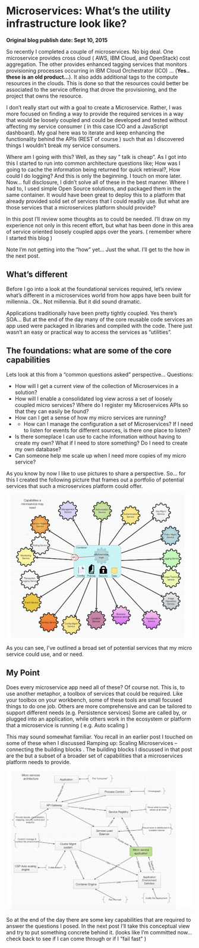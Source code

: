 # Microservices: What’s the utility infrastructure look like?

__Original blog publish date: Sept 10, 2015__

So recently I completed a couple of microservices. No big deal. One microservice provides cross cloud ( AWS, IBM Cloud, and OpenStack) cost aggregation. The other provides enhanced tagging services that monitors provisioning processes occurring in IBM Cloud Orchestrator (ICO) ... (**Yes.. these is an old product...**). It also adds additional tags to the compute resources in the clouds. This is done so that the resources could better be associated to the service offering that drove the provisioning, and the project that owns the resource.

I don’t really start out with a goal to create a Microservice. Rather, I was more focused on finding a way to provide the required services in a way that would be loosely coupled and could be developed and tested without affecting my service consumer ( in this case ICO and a JavaScript dashboard). My goal here was to iterate and keep enhancing the functionality behind the APIs (REST of course   ) such that as I discovered things I wouldn’t break my service consumers.

Where am I going with this? Well, as they say ” talk is cheap”. As I got into this I started to run into common architecture questions like; How was I going to cache the information being returned for quick retrieval?, How could I do logging? And this is only the beginning. I
touch on more later. Now... full disclosure, I didn’t solve all of these in the best manner. Where I had to, I used simple Open Source solutions, and packaged them in the same container. It would have been great to deploy this to a platform that already provided solid set of services that I could readily use. But what are those services that a microservices platform should provide?

In this post I’ll review some thoughts as to could be needed. I’ll draw on my experience not only in this recent effort, but what has been done in this area of service oriented loosely coupled apps over the years. ( remember where I started this blog   )

Note I’m not getting into the “how” yet... Just the what. I’ll get to the how in the next post.

## What’s different

Before I go into a look at the foundational services required, let’s review what’s different in a microservices world from how apps have been built for millennia.. Ok.. Not millennia. But it did sound dramatic.

Applications traditionally have been pretty tightly coupled. Yes there’s SOA... But at the end of the day many of the core reusable code services an app used were packaged in libraries and compiled with the code. There just wasn’t an easy or practical way to access the services as “utilities”.

## The foundations: what are some of the core capabilities
Lets look at this from a “common questions asked” perspective... Questions:

* How will I get a current view of the collection of Microservices in a solution?
* How will I enable a consolidated log view across a set of loosely coupled micro services? Where do I register my Microservices APIs so that they can easily be found?
* How can I get a sense of how my micro services are running?
* * How can I manage the configuration a set of Microservices?
If I need to listen for events for different sources, is there one place to listen?
* Is there someplace I can use to cache information without having to create my own? What if I need to store something? Do I need to create my own database?
* Can someone help me scale up when I need more copies of my micro service?

As you know by now I like to use pictures to share a perspective. So... for this I created the following picture that frames out a portfolio of potential services that such a microservices platform could offer.

![](../images/blog/utility-1.jpeg)

As you can see, I’ve outlined a broad set of potential services that my micro service could use, and or need.

## My Point

Does every microservice app need all of these? Of course not. This is, to use another metaphor, a toolbox of services that could be required. Like your toolbox on your workbench, some of these tools are small focused things to do one job. Others are more comprehensive and can be tailored to support different needs (e.g. Persistence services) Some are called by, or plugged into an application, while others work in the ecosystem or platform that a microservice is running ( e.g. Auto scaling )

This may sound somewhat familiar. You recall in an earlier post I touched on some of these when I discussed Ramping up: Scaling Microservices – connecting the building blocks . The building blocks I discussed in that post are the but a subset of a broader set of capabilities that a microservices platform needs to provide.

![](../images/blog/utility-2.jpeg)

So at the end of the day there are some key capabilities that are required to answer the questions I posed. In the next post I’ll take this conceptual view and try to put something concrete behind it.
(looks like I’m committed now... check back to see if I can come through or if I “fail fast” )